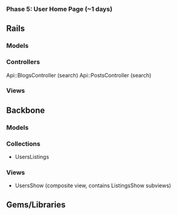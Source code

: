 ### Phase 5: User Home Page (~1 days)

## Rails
### Models

### Controllers
Api::BlogsController (search)
Api::PostsController (search)

### Views

## Backbone
### Models

### Collections
* UsersListings

### Views
* UsersShow (composite view, contains ListingsShow subviews)

## Gems/Libraries
